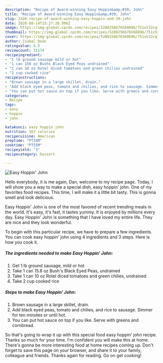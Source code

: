 ```yaml
---
description: "Recipe of Award-winning Easy Hoppin&amp;#39; John"
title: "Recipe of Award-winning Easy Hoppin&amp;#39; John"
slug: 2426-recipe-of-award-winning-easy-hoppin-and-39-john
date: 2020-08-14T15:27:28.996Z
image: https://img-global.cpcdn.com/recipes/5288256676560896/751x532cq70/easy-hoppin-john-recipe-main-photo.jpg
thumbnail: https://img-global.cpcdn.com/recipes/5288256676560896/751x532cq70/easy-hoppin-john-recipe-main-photo.jpg
cover: https://img-global.cpcdn.com/recipes/5288256676560896/751x532cq70/easy-hoppin-john-recipe-main-photo.jpg
author: Isabel Dean
ratingvalue: 4.5
reviewcount: 31174
recipeingredient:
- "1 lb ground sausage mild or hot"
- "1 can 158 oz Bushs Black Eyed Peas undrained"
- "1 can 10 oz Rotel diced tomatoes and green chilies undrained"
- "2 cup cooked rice"
recipeinstructions:
- "Brown sausage in a large skillet, drain."
- "Add black eyed peas, tomato and chilies, and rice to sausage. Simmer for ten minutes or until hot."
- "You can put hot sauce on top if you like. Serve with greens and cornbread."
categories:
- Recipe
tags:
- easy
- hoppin
- john

katakunci: easy hoppin john 
nutrition: 167 calories
recipecuisine: American
preptime: "PT24M"
cooktime: "PT55M"
recipeyield: "3"
recipecategory: Dessert

---
```



![Easy Hoppin&#39; John](https://img-global.cpcdn.com/recipes/5288256676560896/751x532cq70/easy-hoppin-john-recipe-main-photo.jpg)

Hello everybody, it is me again, Dan, welcome to my recipe page. Today, I will show you a way to make a special dish, easy hoppin&#39; john. One of my favorites food recipes. This time, I will make it a little bit tasty. This is gonna smell and look delicious.



Easy Hoppin&#39; John is one of the most favored of recent trending meals in the world. It's easy, it's fast, it tastes yummy. It is enjoyed by millions every day. Easy Hoppin&#39; John is something that I have loved my entire life. They are nice and they look wonderful.


To begin with this particular recipe, we have to prepare a few ingredients. You can cook easy hoppin&#39; john using 4 ingredients and 3 steps. Here is how you cook it.

<!--inarticleads1-->

##### The ingredients needed to make Easy Hoppin&#39; John:

1. Get 1 lb ground sausage, mild or hot
1. Take 1 can 15.8 oz Bush&#39;s Black Eyed Peas, undrained
1. Take 1 can 10 oz Rotel diced tomatoes and green chilies, undrained
1. Take 2 cup cooked rice




<!--inarticleads2-->

##### Steps to make Easy Hoppin&#39; John:

1. Brown sausage in a large skillet, drain.
1. Add black eyed peas, tomato and chilies, and rice to sausage. Simmer for ten minutes or until hot.
1. You can put hot sauce on top if you like. Serve with greens and cornbread.




So that's going to wrap it up with this special food easy hoppin&#39; john recipe. Thanks so much for your time. I'm confident you will make this at home. There's gonna be more interesting food at home recipes coming up. Don't forget to save this page on your browser, and share it to your family, colleague and friends. Thanks again for reading. Go on get cooking!
